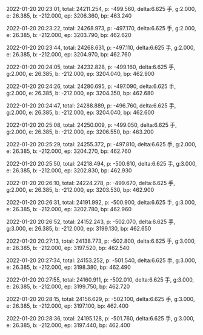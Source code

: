 2022-01-20 20:23:01, total: 24211.254, p: -499.560, delta:6.625 手, g:2.000, e: 26.385, b: -212.000, ep: 3206.360, bp: 463.240

2022-01-20 20:23:22, total: 24268.973, p: -497.170, delta:6.625 手, g:2.000, e: 26.385, b: -212.000, ep: 3203.790, bp: 462.620

2022-01-20 20:23:44, total: 24268.631, p: -497.110, delta:6.625 手, g:2.000, e: 26.385, b: -212.000, ep: 3204.970, bp: 462.760

2022-01-20 20:24:05, total: 24232.828, p: -499.160, delta:6.625 手, g:2.000, e: 26.385, b: -212.000, ep: 3204.040, bp: 462.900

2022-01-20 20:24:26, total: 24280.695, p: -497.090, delta:6.625 手, g:2.000, e: 26.385, b: -212.000, ep: 3204.350, bp: 462.680

2022-01-20 20:24:47, total: 24288.889, p: -496.760, delta:6.625 手, g:2.000, e: 26.385, b: -212.000, ep: 3204.040, bp: 462.600

2022-01-20 20:25:08, total: 24250.009, p: -499.050, delta:6.625 手, g:2.000, e: 26.385, b: -212.000, ep: 3206.550, bp: 463.200

2022-01-20 20:25:29, total: 24255.372, p: -497.810, delta:6.625 手, g:2.000, e: 26.385, b: -212.000, ep: 3204.270, bp: 462.760

2022-01-20 20:25:50, total: 24218.494, p: -500.610, delta:6.625 手, g:3.000, e: 26.385, b: -212.000, ep: 3202.830, bp: 462.930

2022-01-20 20:26:10, total: 24224.278, p: -499.670, delta:6.625 手, g:2.000, e: 26.385, b: -212.000, ep: 3203.530, bp: 462.900

2022-01-20 20:26:31, total: 24191.992, p: -500.900, delta:6.625 手, g:3.000, e: 26.385, b: -212.000, ep: 3202.780, bp: 462.960

2022-01-20 20:26:52, total: 24152.243, p: -502.070, delta:6.625 手, g:3.000, e: 26.385, b: -212.000, ep: 3199.130, bp: 462.650

2022-01-20 20:27:13, total: 24138.773, p: -502.800, delta:6.625 手, g:3.000, e: 26.385, b: -212.000, ep: 3197.520, bp: 462.540

2022-01-20 20:27:34, total: 24153.252, p: -501.540, delta:6.625 手, g:3.000, e: 26.385, b: -212.000, ep: 3198.380, bp: 462.490

2022-01-20 20:27:55, total: 24160.911, p: -502.010, delta:6.625 手, g:3.000, e: 26.385, b: -212.000, ep: 3199.750, bp: 462.720

2022-01-20 20:28:15, total: 24156.629, p: -502.100, delta:6.625 手, g:3.000, e: 26.385, b: -212.000, ep: 3197.100, bp: 462.400

2022-01-20 20:28:36, total: 24195.128, p: -501.760, delta:6.625 手, g:3.000, e: 26.385, b: -212.000, ep: 3197.440, bp: 462.400
